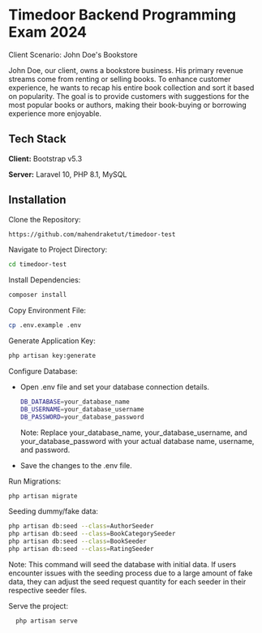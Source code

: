 # Timedoor Backend Programming Exam 2024

Client Scenario: John Doe's Bookstore

John Doe, our client, owns a bookstore business. His primary revenue streams come from renting or selling books. To enhance customer experience, he wants to recap his entire book collection and sort it based on popularity. The goal is to provide customers with suggestions for the most popular books or authors, making their book-buying or borrowing experience more enjoyable.

## Tech Stack

**Client:** Bootstrap v5.3

**Server:** Laravel 10, PHP 8.1, MySQL

## Installation

Clone the Repository:

```bash
https://github.com/mahendraketut/timedoor-test
```

Navigate to Project Directory:

```bash
cd timedoor-test
```

Install Dependencies:

```bash
composer install
```

Copy Environment File:

```bash
cp .env.example .env
```

Generate Application Key:

```bash
php artisan key:generate
```

Configure Database:

-   Open .env file and set your database connection details.

    ```bash
    DB_DATABASE=your_database_name
    DB_USERNAME=your_database_username
    DB_PASSWORD=your_database_password
    ```

    Note: Replace your_database_name, your_database_username, and your_database_password with your actual database name, username, and password.

-   Save the changes to the .env file.

Run Migrations:

```bash
php artisan migrate
```

Seeding dummy/fake data:

```bash
php artisan db:seed --class=AuthorSeeder
php artisan db:seed --class=BookCategorySeeder
php artisan db:seed --class=BookSeeder
php artisan db:seed --class=RatingSeeder
```

Note: This command will seed the database with initial data. If users encounter issues with the seeding process due to a large amount of fake data, they can adjust the seed request quantity for each seeder in their respective seeder files.

Serve the project:

```bash
  php artisan serve
```
